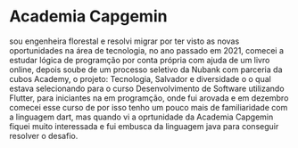 # Academia Capgemin
sou engenheira florestal e resolvi migrar por ter visto as novas oportunidades na área de tecnologia, no ano passado em 2021, comecei a estudar lógica de programção por conta própria com ajuda de um livro online, depois soube de um processo seletivo da Nubank com parceria da cubos Academy, o projeto: Tecnologia, Salvador e diversidade o  o qual estava selecionando para o curso   Desenvolvimento de Software utilizando Flutter, para iniciantes na em programção, onde fui arovada e   em dezembro comecei esse curso de  por isso tenho um pouco mais de familiaridade com a linguagem dart, mas quando vi a oprtunidade da Academia Capgemin fiquei muito interessada e fui embusca da linguagem java para conseguir resolver o desafio. 
